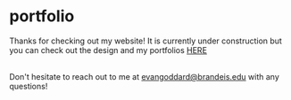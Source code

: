 # portfolio
Thanks for checking out my website! It is currently under construction but you can check out the design and my portfolios <a href ="https://drive.google.com/drive/folders/1l9b16zegWOnq-IiT5TbgRqOV9Q29u2EB?usp=sharing">HERE</a>


<br>Don't hesitate to reach out to me at <a href ="mailto:evangoddard@brandeis.edu">evangoddard@brandeis.edu</a> with any questions!

